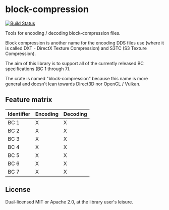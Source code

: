 # block-compression

[![Build Status](https://travis-ci.org/GuildMasterInfinite/block-compression-rs.svg?branch=master)](https://travis-ci.org/GuildMasterInfinite/block-compression-rs)

Tools for encoding / decoding block-compression files. 

Block compression is another name for the encoding DDS files use (where it is called DXT - DirectX Texture Compression) and S3TC (S3 Texture Compression).

The aim of this library is to support all of the currently released BC specifications (BC 1 through 7).

The crate is named "block-compression" because this name is more general and doesn't lean towards Direct3D nor OpenGL / Vulkan.

## Feature matrix
| Identifier | Encoding | Decoding |
|-|-|-|
| BC 1 | X | X |
| BC 2 | X | X |
| BC 3 | X | X |
| BC 4 | X | X |
| BC 5 | X | X |
| BC 6 | X | X |
| BC 7 | X | X |

## License
Dual-licensed MIT or Apache 2.0, at the library user's leisure.
